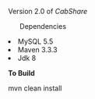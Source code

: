 Version 2.0 of <em> CabShare </em>

<ul>Dependencies </ul>
 
 <li> MySQL 5.5 </li>
 <li> Maven 3.3.3 </li>
 <li> Jdk 8 </li>
 
 
 <b> To Build  </b>
 
 mvn clean install <root POM>
 

